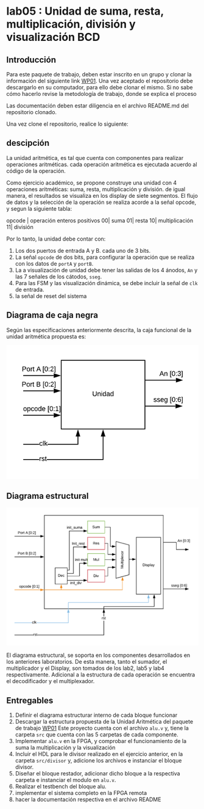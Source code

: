 # lab05 : Unidad de suma, resta, multiplicación, división y visualización BCD
## Introducción


Para este paquete de trabajo, deben estar inscrito en un grupo y clonar la información del siguiente link [WP01](https://classroom.github.com/g/dHrBou9a). Una vez aceptado el repositorio debe descargarlo en su computador, para ello debe clonar el mismo. Si no sabe cómo hacerlo revise la metodología de trabajo, donde se explica el proceso

Las documentación deben estar diligencia en el archivo README.md del repositorio clonado.

Una vez clone el repositorio, realice lo siguiente:


## descipción 
La unidad aritmética, es tal que cuenta con componentes para realizar operaciones aritméticas. cada operación aritmética es ejecutada acuerdo al código de la operación. 

Como ejercicio académico, se propone construye una unidad con 4 operaciones aritméticas: suma, resta, multiplicación y división.  de igual manera, el resultados se visualiza en los display de siete segmentos. El flujo de datos y la selección de la operación se realiza acorde a la señal opcode, y segun la siguiente tabla:


opcode | operación  enteros positivos
00| suma
01| resta 
10|  multiplicación
11| división 

Por lo tanto, la unidad debe contar con:

1. Los dos puertos de entrada A y B. cada uno de  3 bits.
2. La señal `opcode` de dos bits, para configurar la operación que se realiza con los datos de `portA` y `portB`.
3. La a visualización de unidad debe tener las salidas de los 4 ánodos, `An`  y las 7 señales de los cátodos, `sseg`.
4. Para las FSM  y las visualización dinámica, se debe incluir la señal de `clk` de entrada.
5. la señal de reset del sistema

## Diagrama de caja negra

Según las especificaciones anteriormente descrita, la caja funcional de la unidad aritmética propuesta es:

![caja negra](https://github.com/Fabeltranm/SPARTAN6-ATMEGA-MAX5864/blob/master/lab/lab06_Unidad_aritmetica/doc/cajanegra.png)


## Diagrama estructural

![estructural](https://github.com/Fabeltranm/SPARTAN6-ATMEGA-MAX5864/blob/master/lab/lab06_Unidad_aritmetica/doc/diagraEstructural.png)

El diagrama estructural, se soporta en los componentes desarrollados en los anteriores laboratorios. De esta manera,  tanto el sumador, el multiplicador  y el Display, son tomados de los lab2, lab5 y lab4  respectivamente. Adicional a la estructura de cada operación se encuentra el decodificador  y el multiplexador.

## Entregables

1. Definir el diagrama estructurar interno de cada bloque funcionar 
2. Descargar la estructura propuesta de la  Unidad Aritmética del paquete de trabajo [WP01](https://classroom.github.com/g/dHrBou9a) Este proyecto cuenta con el archivo `alu.v` y, tiene la carpeta `src` que cuenta con las 5 carpetas de cada componente.
3. Implementar `alu.v` en la FPGA, y  comprobar el funcionamiento  de la suma la multiplicación y la visualización
4. Incluir el  HDL para le divisor  realizado en el ejercicio anterior, en la carpeta `src/divisor`  y, adicione los archivos e instanciar el bloque divisor.
5. Diseñar el bloque restador, adicionar dicho bloque a la respectiva carpeta e instanciar el modulo en `alu.v`.
6. Realizar el testbench del bloque alu.
7. implementar el sistema completo en la FPGA remota
8. hacer la documentación respectiva en el archivo README
  

 
